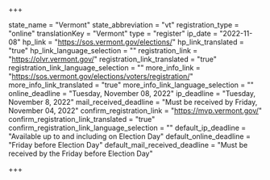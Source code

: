 +++

state_name = "Vermont"
state_abbreviation = "vt"
registration_type = "online"
translationKey = "Vermont"
type = "register"
ip_date = "2022-11-08"
hp_link = "https://sos.vermont.gov/elections/"
hp_link_translated = "true"
hp_link_language_selection = ""
registration_link = "https://olvr.vermont.gov/"
registration_link_translated = "true"
registration_link_language_selection = ""
more_info_link = "https://sos.vermont.gov/elections/voters/registration/"
more_info_link_translated = "true"
more_info_link_language_selection = ""
online_deadline = "Tuesday, November 08, 2022"
ip_deadline = "Tuesday, November 8, 2022"
mail_received_deadline = "Must be received by Friday, November 04, 2022"
confirm_registration_link = "https://mvp.vermont.gov/"
confirm_registration_link_translated = "true"
confirm_registration_link_language_selection = ""
default_ip_deadline = "Available up to and including on Election Day"
default_online_deadline = "Friday before Election Day"
default_mail_received_deadline = "Must be received by the Friday before Election Day"

+++